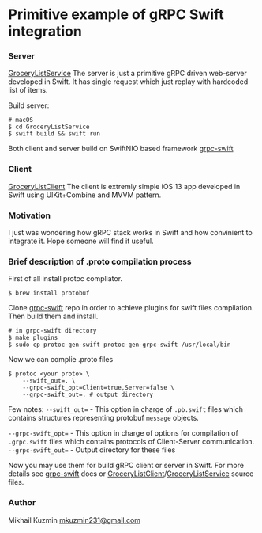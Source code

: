 # Primitive example of gRPC Swift integration
### Server
[GroceryListService](./GroceryListService)
The server is just a primitive gRPC driven web-server developed in Swift.
It has single request which just replay with hardcoded list of items.

Build server:
```
# macOS
$ cd GroceryListService
$ swift build && swift run
```

Both client and server build on SwiftNIO based framework [grpc-swift](https://github.com/grpc/grpc-swift)
### Client
[GroceryListClient](./GroceryListClient)
The client is extremly simple iOS 13 app developed in Swift using UIKit+Combine and MVVM pattern.
### Motivation
I just was wondering how gRPC stack works in Swift and how convinient to integrate it.
Hope someone will find it useful. 

### Brief description of .proto compilation process
First of all install protoc compliator.
```
$ brew install protobuf
```
Clone [grpc-swift](https://github.com/grpc/grpc-swift.git) repo in order to achieve plugins for swift files compilation. Then build them and install.
```
# in grpc-swift directory
$ make plugins
$ sudo cp protoc-gen-swift protoc-gen-grpc-swift /usr/local/bin
```
Now we can complie .proto files
```
$ protoc <your proto> \ 
    --swift_out=. \
    --grpc-swift_opt=Client=true,Server=false \
    --grpc-swift_out=. # output directory
```
Few notes: 
`--swift_out=` - This option in charge of `.pb.swift` files which contains structures representing protobuf `message` objects.

`--grpc-swift_opt=` - This option in charge of options for compilation of `.grpc.swift` files which contains protocols of Client-Server communication.
`--grpc-swift_out=` - Output directory for these files

Now you may use them for build gRPC client or server in Swift.
For more details see [grpc-swift](https://github.com/grpc/grpc-swift) docs or [GroceryListClient](./GroceryListClient)/[GroceryListService](./GroceryListService) source files.

### Author
Mikhail Kuzmin 
mkuzmin231@gmail.com
